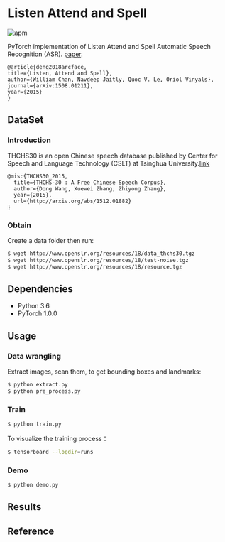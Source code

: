 # Listen Attend and Spell

![apm](https://img.shields.io/apm/l/vim-mode.svg)

PyTorch implementation of Listen Attend and Spell Automatic Speech Recognition (ASR).
[paper](https://arxiv.org/abs/1508.01211).
```
@article{deng2018arcface,
title={Listen, Attend and Spell},
author={William Chan, Navdeep Jaitly, Quoc V. Le, Oriol Vinyals},
journal={arXiv:1508.01211},
year={2015}
}
```
## DataSet

### Introduction
THCHS30 is an open Chinese speech database published by Center for Speech and Language Technology (CSLT) at Tsinghua University.[link](http://www.openslr.org/18/)
```
@misc{THCHS30_2015,
  title={THCHS-30 : A Free Chinese Speech Corpus},
  author={Dong Wang, Xuewei Zhang, Zhiyong Zhang},
  year={2015},
  url={http://arxiv.org/abs/1512.01882}
}
```

### Obtain
Create a data folder then run:
```bash
$ wget http://www.openslr.org/resources/18/data_thchs30.tgz
$ wget http://www.openslr.org/resources/18/test-noise.tgz
$ wget http://www.openslr.org/resources/18/resource.tgz
```

## Dependencies
- Python 3.6
- PyTorch 1.0.0

## Usage

### Data wrangling
Extract images, scan them, to get bounding boxes and landmarks:
```bash
$ python extract.py
$ python pre_process.py
```

### Train
```bash
$ python train.py
```

To visualize the training process：
```bash
$ tensorboard --logdir=runs
```

### Demo
```bash
$ python demo.py
```

## Results

## Reference